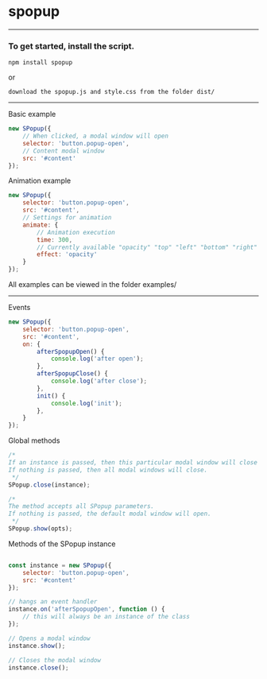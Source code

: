 # spopup

***

### To get started, install the script.

```text
npm install spopup
```

or

```text
download the spopup.js and style.css from the folder dist/
```

***

Basic example

```js
new SPopup({
	// When clicked, a modal window will open
	selector: 'button.popup-open',
	// Content modal window
	src: '#content'
});
```

Animation example

```js
new SPopup({
	selector: 'button.popup-open',
	src: '#content',
	// Settings for animation
	animate: {
		// Animation execution
		time: 300,
		// Currently available "opacity" "top" "left" "bottom" "right"
		effect: 'opacity'
	}
});
```
All examples can be viewed in the folder examples/

***
Events

```js
new SPopup({
	selector: 'button.popup-open',
	src: '#content',
	on: {
		afterSpopupOpen() {
			console.log('after open');
		},
		afterSpopupClose() {
			console.log('after close');
		},
		init() {
			console.log('init');
		},
	}
});
```

Global methods

```js
/*
If an instance is passed, then this particular modal window will close when the method is called.
If nothing is passed, then all modal windows will close.
 */
SPopup.close(instance);

/*
The method accepts all SPopup parameters.
If nothing is passed, the default modal window will open.
 */
SPopup.show(opts);
```

Methods of the SPopup instance

```js

const instance = new SPopup({
	selector: 'button.popup-open',
	src: '#content'
});

// hangs an event handler
instance.on('afterSpopupOpen', function () {
	// this will always be an instance of the class
});

// Opens a modal window
instance.show();

// Closes the modal window
instance.close();
```
